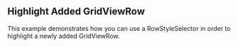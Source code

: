 ## Highlight Added GridViewRow
This example demonstrates how you can use a RowStyleSelector in order to highlight a newly added GridViewRow.

[//]: <KeyWords: highlight, gridviewrow, rowstyleselector>